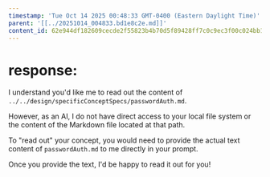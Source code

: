 ```yaml
---
timestamp: 'Tue Oct 14 2025 00:48:33 GMT-0400 (Eastern Daylight Time)'
parent: '[[../20251014_004833.bd1e8c2e.md]]'
content_id: 62e944df182609cecde2f55823b4b70d5f89428ff7c0c9ec3f00c024bb1dda62
---
```


# response:

I understand you'd like me to read out the content of `../../design/specificConceptSpecs/passwordAuth.md`.

However, as an AI, I do not have direct access to your local file system or the content of the Markdown file located at that path.

To "read out" your concept, you would need to provide the actual text content of `passwordAuth.md` to me directly in your prompt.

Once you provide the text, I'd be happy to read it out for you!
